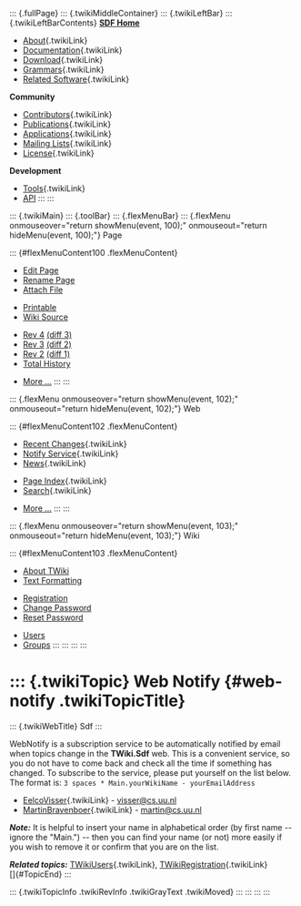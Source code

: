 ::: {.fullPage}
::: {.twikiMiddleContainer}
::: {.twikiLeftBar}
::: {.twikiLeftBarContents}
**[SDF Home](http://www.syntax-definition.org)**

-   [About](SdfLanguage){.twikiLink}
-   [Documentation](SdfDocumentation){.twikiLink}
-   [Download](SdfSoftware){.twikiLink}
-   [Grammars](SdfGrammars){.twikiLink}
-   [Related Software](SdfRelatedSoftware){.twikiLink}

**Community**

-   [Contributors](SdfDevelopment){.twikiLink}
-   [Publications](SdfPublications){.twikiLink}
-   [Applications](SdfApplications){.twikiLink}
-   [Mailing Lists](MailingList){.twikiLink}
-   [License](BSDLicense){.twikiLink}

**Development**

-   [Tools](DevelopmentTools){.twikiLink}
-   [API](http://homepages.cwi.nl/~daybuild/daily-docs)
:::
:::

::: {.twikiMain}
::: {.toolBar}
::: {.flexMenuBar}
::: {.flexMenu onmouseover="return showMenu(event, 100);" onmouseout="return hideMenu(event, 100);"}
Page

::: {#flexMenuContent100 .flexMenuContent}
-   [Edit
    Page](http://www.program-transformation.org/edit/Sdf/WebNotify?t=1536825750)
-   [Rename
    Page](http://www.program-transformation.org/rename/Sdf/WebNotify)
-   [Attach
    File](http://www.program-transformation.org/attach/Sdf/WebNotify)

<!-- -->

-   [Printable](http://www.program-transformation.org/view/Sdf/WebNotify?skin=print.pattern)
-   [Wiki
    Source](http://www.program-transformation.org/view/Sdf/WebNotify?skin=text&raw=on&contenttype=text/plain)

<!-- -->

-   [Rev
    4](http://www.program-transformation.org/view/Sdf/WebNotify?rev=1.4)
    [(diff 3)](http://www.program-transformation.org/rdiff/Sdf/WebNotify?rev1=1.4&rev2=1.3)
-   [Rev
    3](http://www.program-transformation.org/view/Sdf/WebNotify?rev=1.3)
    [(diff 2)](http://www.program-transformation.org/rdiff/Sdf/WebNotify?rev1=1.3&rev2=1.2)
-   [Rev
    2](http://www.program-transformation.org/view/Sdf/WebNotify?rev=1.2)
    [(diff 1)](http://www.program-transformation.org/rdiff/Sdf/WebNotify?rev1=1.2&rev2=1.1)
-   [Total
    History](http://www.program-transformation.org/rdiff/Sdf/WebNotify)

<!-- -->

-   [More
    \...](http://www.program-transformation.org/oops/Sdf/WebNotify?template=oopsmore&param1=1.4&param2=1.4)
:::
:::

::: {.flexMenu onmouseover="return showMenu(event, 102);" onmouseout="return hideMenu(event, 102);"}
Web

::: {#flexMenuContent102 .flexMenuContent}
-   [Recent Changes](WebChanges){.twikiLink}
-   [Notify Service](WebNotify){.twikiLink}
-   [News](WebNews){.twikiLink}

<!-- -->

-   [Page Index](WebIndex){.twikiLink}
-   [Search](WebSearch){.twikiLink}

<!-- -->

-   [More
    \...](http://www.program-transformation.org/oops/Sdf/WebNotify?template=oopsmore&param1=1.4&param2=1.4)
:::
:::

::: {.flexMenu onmouseover="return showMenu(event, 103);" onmouseout="return hideMenu(event, 103);"}
Wiki

::: {#flexMenuContent103 .flexMenuContent}
-   [About
    TWiki](http://www.program-transformation.org/view/TWiki/WebHome)
-   [Text
    Formatting](http://www.program-transformation.org/view/TWiki/TextFormattingRules)

<!-- -->

-   [Registration](http://www.program-transformation.org/view/TWiki/TWikiRegistration)
-   [Change
    Password](http://www.program-transformation.org/view/TWiki/ChangePassword)
-   [Reset
    Password](http://www.program-transformation.org/view/TWiki/ResetPassword)

<!-- -->

-   [Users](http://www.program-transformation.org/view/Main/TWikiUsers)
-   [Groups](http://www.program-transformation.org/view/Main/TWikiGroups)
:::
:::
:::
:::

::: {.twikiTopic}
Web Notify {#web-notify .twikiTopicTitle}
==========

::: {.twikiWebTitle}
Sdf
:::

WebNotify is a subscription service to be automatically notified by
email when topics change in the **TWiki.Sdf** web. This is a convenient
service, so you do not have to come back and check all the time if
something has changed. To subscribe to the service, please put yourself
on the list below. The format is:
`3 spaces * Main.yourWikiName - yourEmailAddress`

-   [EelcoVisser](../Main/EelcoVisser){.twikiLink} - <visser@cs.uu.nl>
-   [MartinBravenboer](../Main/MartinBravenboer){.twikiLink} -
    <martin@cs.uu.nl>

***Note:*** It is helpful to insert your name in alphabetical order (by
first name \-- ignore the \"Main.\") \-- then you can find your name (or
not) more easily if you wish to remove it or confirm that you are on the
list.

***Related topics:*** [TWikiUsers](../Main/TWikiUsers){.twikiLink},
[TWikiRegistration](../TWiki/TWikiRegistration){.twikiLink}\
[]{#TopicEnd}
:::

::: {.twikiTopicInfo .twikiRevInfo .twikiGrayText .twikiMoved}
:::
:::
:::
:::
